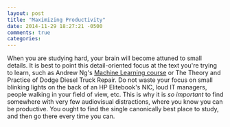 ```yaml
---
layout: post
title: "Maximizing Productivity"
date: 2014-11-29 18:27:21 -0500
comments: true
categories: 
---
```


When you are studying hard, your brain will become attuned to small details. It is best to point this detail-oriented focus at the text you're trying to learn, such as Andrew Ng's [Machine Learning course](http://www.holehouse.org/mlclass/) or The Theory and Practice of Dodge Diesel Truck Repair. Do not waste your focus on small blinking lights on the back of an HP Elitebook's NIC, loud IT managers, people walking in your field of view, etc. This is why it is _so important_ to find somewhere with very few audiovisual distractions, where you know you can be productive. You ought to find the single canonically best place to study, and then go there every time you can. 
